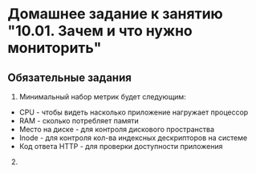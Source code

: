# Домашнее задание к занятию "10.01. Зачем и что нужно мониторить"

## Обязательные задания

1. Минимальный набор метрик будет следующим:
- CPU - чтобы видеть насколько приложение нагружает процессор
- RAM - сколько потребляет памяти
- Место на диске - для контроля дискового пространства
- Inode - для контроля кол-ва индексных дескрипторов на системе
- Код ответа HTTP - для проверки доступности приложения

2. 